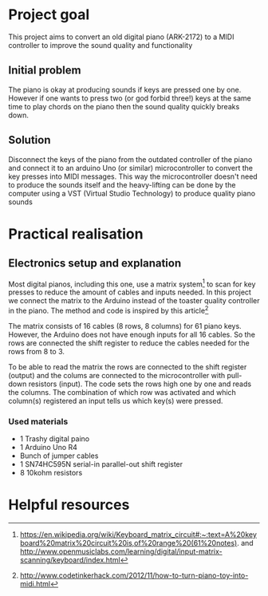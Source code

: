 # Project goal
This project aims to convert an old digital piano (ARK-2172) to a MIDI controller to improve the sound quality and functionality

## Initial problem
The piano is okay at producing sounds if keys are pressed one by one. However if one wants to press two (or god forbid three!) keys at the same time to play chords on the piano then the sound quality quickly breaks down.

## Solution
Disconnect the keys of the piano from the outdated controller of the piano and connect it to an arduino Uno (or similar) microcontroller to convert the key presses into MIDI messages. This way the microcontroller doesn't need to produce the sounds itself and the heavy-lifting can be done by the computer using a VST (Virtual Studio Technology) to produce quality piano sounds

# Practical realisation
## Electronics setup and explanation
Most digital pianos, including this one, use a matrix system[^1] to scan for key presses to reduce the amount of cables and inputs needed. In this project we connect the matrix to the Arduino instead of the toaster quality controller in the piano. The method and code is inspired by this article[^2]

The matrix consists of 16 cables (8 rows, 8 columns) for 61 piano keys. However, the Arduino does not have enough inputs for all 16 cables. So the rows are connected the shift register to reduce the cables needed for the rows from 8 to 3. 

To be able to read the matrix the rows are connected to the shift register (output) and the colums are connected to the microcontroller with pull-down resistors (input). The code sets the rows high one by one and reads the columns. The combination of which row was activated and which column(s) registered an input tells us which key(s) were pressed.

### Used materials
- 1 Trashy digital paino 
- 1 Arduino Uno R4
- Bunch of jumper cables
- 1 SN74HC595N serial-in parallel-out shift register
- 8 10kohm resistors

# Helpful resources
[^1]: https://en.wikipedia.org/wiki/Keyboard_matrix_circuit#:~:text=A%20keyboard%20matrix%20circuit%20is,of%20range%20(61%20notes). and http://www.openmusiclabs.com/learning/digital/input-matrix-scanning/keyboard/index.html
[^2]: http://www.codetinkerhack.com/2012/11/how-to-turn-piano-toy-into-midi.html
